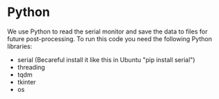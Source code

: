 # Python
We use Python to read the serial monitor and save the data to files for future post-processing. To run this code you need the following Python libraries:

* serial (Becareful install it like this in Ubuntu "pip install serial")
* threading
* tqdm
* tkinter
* os
